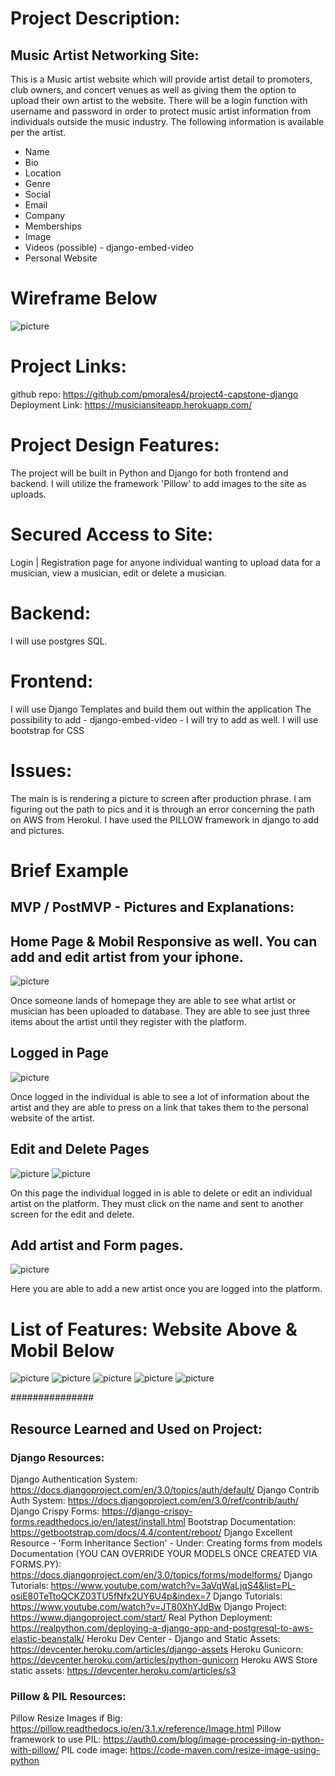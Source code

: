 
# Project Description: 
## Music Artist Networking Site:
This is a Music artist website which will provide artist detail to promoters, club owners, and concert venues as well as giving them the option to upload their own artist to the website. There will be a login function with username and password in order to protect music artist information from individuals outside the music industry.  The following information is available per the artist. 

* Name
* Bio
* Location
* Genre
* Social 
* Email
* Company 
* Memberships
* Image
* Videos (possible) - django-embed-video
* Personal Website

# Wireframe Below

![picture](music_project/images/wire.jpg)

# Project Links: 
github repo: https://github.com/pmorales4/project4-capstone-django 
Deployment Link: https://musiciansiteapp.herokuapp.com/


# Project Design Features:
The project will be built in Python and Django for both frontend and backend. I will utilize the framework 'Pillow' to add images to the site as uploads. 

# Secured Access to Site: 
Login | Registration page for anyone individual wanting to upload data for a musician, view a musician, edit or delete a musician.

# Backend:
I will use postgres SQL. 

# Frontend: 
I will use Django Templates and build them out within the application
The possibility to add - django-embed-video - I will try to add as well. I will use bootstrap for CSS 

# Issues: 
The main is is rendering a picture to screen after production phrase.  I am figuring out the path to pics and it is through an error concerning the path on AWS from Herokul.  I have used the PILLOW framework in django to add and pictures. 

# Brief Example
## MVP / PostMVP - Pictures and Explanations: 
## Home Page & Mobil Responsive as well. You can add and edit artist from your iphone. 
![picture](music_project/images/home.png)

Once someone lands of homepage they are able to see what artist or musician has been uploaded to database. They are able to see just three items about the artist until they register with the platform. 

## Logged in Page
![picture](music_project/images/loggedin.png)

Once logged in the individual is able to see a lot of information about the artist and they are able to press on a link that takes them to the personal website of the artist. 

## Edit and Delete Pages
![picture](music_project/images/dumpart.png)
![picture](music_project/images/editdelete.png)

On this page the individual logged in is able to delete or edit an individual artist on the platform.  They must click on the name and sent to another screen for the edit and delete. 

## Add artist and Form pages.
![picture](music_project/images/add.png)

Here you are able to add a new artist once you are logged into the platform.  

# List of Features: Website Above & Mobil Below
![picture](music_project/images/movhome.png)
![picture](music_project/images/movmenu.png)
![picture](music_project/images/movnew.png)
![picture](music_project/images/movdel.png)
![picture](music_project/images/movmus.png)


###############


## Resource Learned and Used on Project:

### Django Resources:
Django Authentication System: https://docs.djangoproject.com/en/3.0/topics/auth/default/
Django Contrib Auth System: https://docs.djangoproject.com/en/3.0/ref/contrib/auth/
Django Crispy Forms: https://django-crispy-forms.readthedocs.io/en/latest/install.html
Bootstrap Documentation: https://getbootstrap.com/docs/4.4/content/reboot/
Django Excellent Resource - 'Form Inheritance Section' - Under: Creating forms from models Documentation (YOU CAN OVERRIDE YOUR MODELS ONCE CREATED VIA FORMS.PY): https://docs.djangoproject.com/en/3.0/topics/forms/modelforms/
Django Tutorials: https://www.youtube.com/watch?v=3aVqWaLjqS4&list=PL-osiE80TeTtoQCKZ03TU5fNfx2UY6U4p&index=7
Django Tutorials: https://www.youtube.com/watch?v=JT80XhYJdBw
Django Project: https://www.djangoproject.com/start/
Real Python Deployment: https://realpython.com/deploying-a-django-app-and-postgresql-to-aws-elastic-beanstalk/
Heroku Dev Center - Django and Static Assets: https://devcenter.heroku.com/articles/django-assets
Heroku Gunicorn: https://devcenter.heroku.com/articles/python-gunicorn
Heroku AWS Store static assets: https://devcenter.heroku.com/articles/s3


### Pillow & PIL Resources:
Pillow Resize Images if Big: https://pillow.readthedocs.io/en/3.1.x/reference/Image.html
Pillow framework to use PIL: https://auth0.com/blog/image-processing-in-python-with-pillow/
PIL code image: https://code-maven.com/resize-image-using-python


